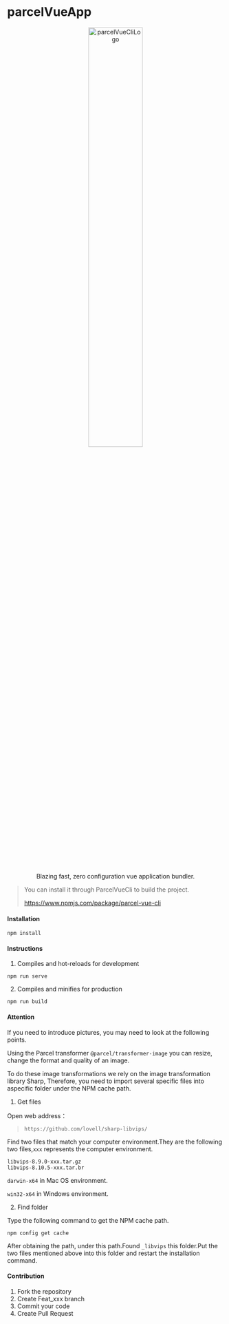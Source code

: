 # parcelVueApp
<p align="center">
<img src="https://www.maomin.club/data/logo.png" width="50%" alt="parcelVueCliLogo" title="parcelVueCliLogo"/>
</p>
<p align="center">Blazing fast, zero configuration vue application bundler.</p>


> You can install it through ParcelVueCli to build the project.
> 
> https://www.npmjs.com/package/parcel-vue-cli


#### Installation

```
npm install
```

#### Instructions

1. Compiles and hot-reloads for development
```
npm run serve
```

2. Compiles and minifies for production
```
npm run build
```
#### Attention
If you need to introduce pictures, you may need to look at the following points.

Using the Parcel transformer `@parcel/transformer-image` you can resize, change the format and quality of an image. 

To do these image transformations we rely on the image transformation library Sharp, 
Therefore, you need to import several specific files into aspecific folder under the NPM cache path.

1. Get files

Open web address：
> `https://github.com/lovell/sharp-libvips/`

Find two files that match your computer environment.They are the following two files,`xxx` represents the computer environment.
```
libvips-8.9.0-xxx.tar.gz
libvips-8.10.5-xxx.tar.br
```
`darwin-x64` in Mac OS environment.

`win32-x64` in Windows environment.

2. Find folder

Type the following command to get the NPM cache path.
```
npm config get cache
```

After obtaining the path, under this path.Found `_libvips` this folder.Put the two files mentioned above into this folder and restart the installation command.
#### Contribution

1.  Fork the repository
2.  Create Feat_xxx branch
3.  Commit your code
4.  Create Pull Request
